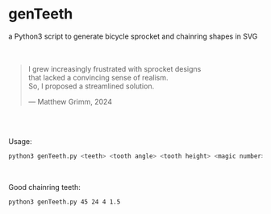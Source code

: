 # genTeeth
a Python3 script to generate bicycle sprocket and chainring shapes in SVG  
<br/><br/>

> I grew increasingly frustrated with sprocket designs  
> that lacked a convincing sense of realism.  
> So, I proposed a streamlined solution.
>  
> — Matthew Grimm, 2024

<br/><br/>

Usage:

```bash
python3 genTeeth.py <teeth> <tooth angle> <tooth height> <magic number>
```
<br/>

Good chainring teeth:

```bash
python3 genTeeth.py 45 24 4 1.5
```
